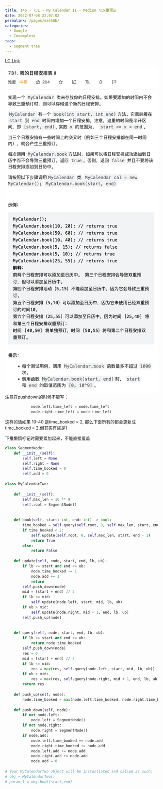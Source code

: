 ```yaml
---
title: 146 - 731 - My Calendar II - Medium 可双重预定
date: 2022-07-08 22:07:02
permalink: /pages/ea468b/
categories:
  - Google
  - Incomplete
tags:
  - segment tree
---
```


[LC Link](https://leetcode.cn/problems/my-calendar-ii/)

![](https://raw.githubusercontent.com/emmableu/image/master/202208252343236.png)
![](https://raw.githubusercontent.com/emmableu/image/master/202208252344129.png)
注意在pushdown的时候不能写：

```python
			node.left.time_left = node.time_left
			node.right.time_left = node.time_left
```

这样的话如果 10-40 是time_booked = 2, 那么下面所有的都会更新成 time_booked = 2,但其实有些是1

下推懒惰标记时需要累加起来，不能直接覆盖

```python
class SegmentNode:
	def __init__(self):
		self.left = None
		self.right = None
		self.time_booked = 0
		self.add = 0

class MyCalendarTwo:

	def __init__(self):
		self.max_len = 10 ** 9
		self.root = SegmentNode()


	def book(self, start: int, end: int) -> bool:
		time_booked = self.query(self.root, 0, self.max_len, start, end - 1)
		if time_booked < 2:
			self.update(self.root, 0, self.max_len, start, end - 1)
			return True
		else:
			return False

	def update(self, node, start, end, lb, ub):
		if lb <= start and end <= ub:
			node.time_booked += 1
			node.add += 1
			return
		self.push_down(node)
		mid = (start + end) // 2
		if lb <= mid:
			self.update(node.left, start, mid, lb, ub)
		if ub > mid:
			self.update(node.right, mid + 1, end, lb, ub)
		self.push_up(node)
	
	
	def query(self, node, start, end, lb, ub):
		if lb <= start and end <= ub:
			return node.time_booked
		self.push_down(node)
		res = 0
		mid = (start + end)	// 2
		if lb <= mid:
			res = max(res, self.query(node.left, start, mid, lb, ub))
		if ub > mid:
			res = max(res, self.query(node.right, mid + 1, end, lb, ub))
		return res

	def push_up(self, node):
		node.time_booked = max(node.left.time_booked, node.right.time_booked)
	
	def push_down(self, node):
		if not node.left:
			node.left = SegmentNode()
		if not node.right:
			node.right = SegmentNode()
		if node.add:
			node.left.time_booked += node.add
			node.right.time_booked += node.add
			node.left.add += node.add
			node.right.add += node.add
			node.add = 0

# Your MyCalendarTwo object will be instantiated and called as such:
# obj = MyCalendarTwo()
# param_1 = obj.book(start,end)
```